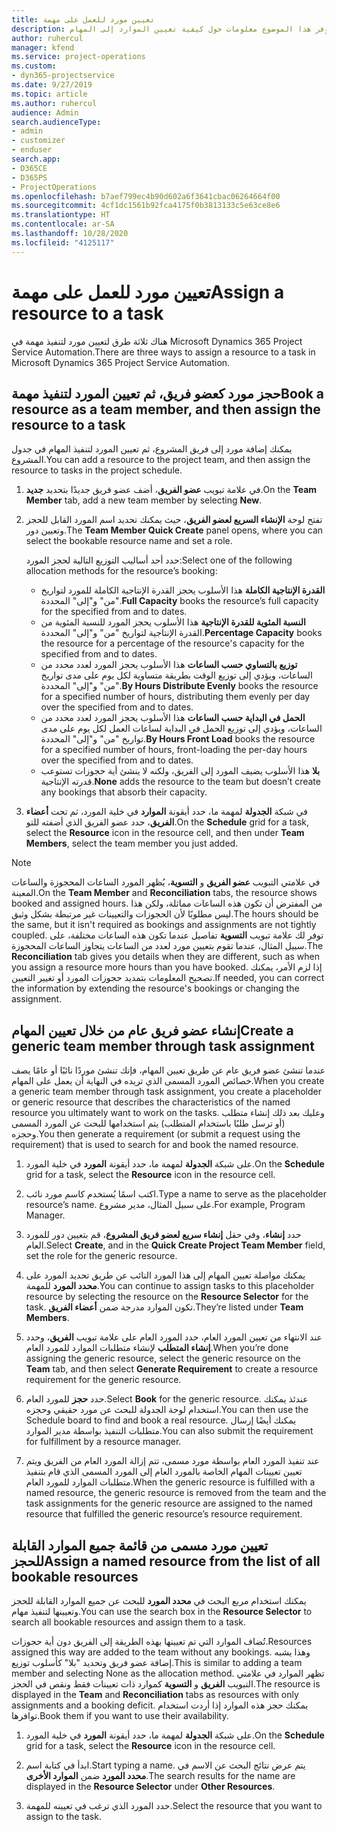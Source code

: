 ```yaml
---
title: تعيين مورد للعمل على مهمة
description: يوفر هذا الموضوع معلومات حول كيفية تعيين الموارد إلى المهام.
author: ruhercul
manager: kfend
ms.service: project-operations
ms.custom:
- dyn365-projectservice
ms.date: 9/27/2019
ms.topic: article
ms.author: ruhercul
audience: Admin
search.audienceType:
- admin
- customizer
- enduser
search.app:
- D365CE
- D365PS
- ProjectOperations
ms.openlocfilehash: b7aef799ec4b90d602a6f3641cbac06264664f00
ms.sourcegitcommit: 4cf1dc1561b92fca4175f0b3813133c5e63ce8e6
ms.translationtype: HT
ms.contentlocale: ar-SA
ms.lasthandoff: 10/28/2020
ms.locfileid: "4125117"
---
```

# <a name="assign-a-resource-to-a-task"></a><span data-ttu-id="3b12b-103">تعيين مورد للعمل على مهمة</span><span class="sxs-lookup"><span data-stu-id="3b12b-103">Assign a resource to a task</span></span>

<span data-ttu-id="3b12b-104">هناك ثلاثة طرق لتعيين مورد لتنفيذ مهمة في Microsoft Dynamics 365 Project Service Automation.</span><span class="sxs-lookup"><span data-stu-id="3b12b-104">There are three ways to assign a resource to a task in Microsoft Dynamics 365 Project Service Automation.</span></span>

## <a name="book-a-resource-as-a-team-member-and-then-assign-the-resource-to-a-task"></a><span data-ttu-id="3b12b-105">حجز مورد كعضو فريق، ثم تعيين المورد لتنفيذ مهمة</span><span class="sxs-lookup"><span data-stu-id="3b12b-105">Book a resource as a team member, and then assign the resource to a task</span></span>

<span data-ttu-id="3b12b-106">يمكنك إضافة مورد إلى فريق المشروع، ثم تعيين المورد لتنفيذ المهام في جدول المشروع.</span><span class="sxs-lookup"><span data-stu-id="3b12b-106">You can add a resource to the project team, and then assign the resource to tasks in the project schedule.</span></span>

1. <span data-ttu-id="3b12b-107">في علامة تبويب **عضو الفريق**، أضف عضو فريق جديدًا بتحديد **جديد**.</span><span class="sxs-lookup"><span data-stu-id="3b12b-107">On the **Team Member** tab, add a new team member by selecting **New**.</span></span> 

2. <span data-ttu-id="3b12b-108">تفتح لوحة **الإنشاء السريع لعضو الفريق**، حيث يمكنك تحديد اسم المورد القابل للحجز وتعيين دور.</span><span class="sxs-lookup"><span data-stu-id="3b12b-108">The **Team Member Quick Create** panel opens, where you can select the bookable resource name and set a role.</span></span> 

    <span data-ttu-id="3b12b-109">حدد أحد أساليب التوزيع التالية لحجز المورد:</span><span class="sxs-lookup"><span data-stu-id="3b12b-109">Select one of the following allocation methods for the resource’s booking:</span></span>

    - <span data-ttu-id="3b12b-110">**القدرة الإنتاجية الكاملة** هذا الأسلوب يحجز القدرة الإنتاجية الكاملة للمورد لتواريخ "من" و"إلى" المحددة.</span><span class="sxs-lookup"><span data-stu-id="3b12b-110">**Full Capacity** books the resource’s full capacity for the specified from and to dates.</span></span>
    - <span data-ttu-id="3b12b-111">**النسبة المئوية للقدرة الإنتاجية‬** هذا الأسلوب يحجز المورد للنسبة المئوية من القدرة الإنتاجية لتواريخ "من" و"إلى" المحددة.</span><span class="sxs-lookup"><span data-stu-id="3b12b-111">**Percentage Capacity** books the resource for a percentage of the resource's capacity for the specified from and to dates.</span></span>
    - <span data-ttu-id="3b12b-112">**توزيع بالتساوي حسب الساعات‬‬** هذا الأسلوب يحجز المورد لعدد محدد من الساعات، ويؤدي إلى توزيع الوقت بطريقة متساوية لكل يوم على مدى تواريخ "من" و"إلى" المحددة.‬</span><span class="sxs-lookup"><span data-stu-id="3b12b-112">**By Hours Distribute Evenly** books the resource for a specified number of hours, distributing them evenly per day over the specified from and to dates.</span></span>
    - <span data-ttu-id="3b12b-113">**الحمل في البداية حسب الساعات‬** هذا الأسلوب يحجز المورد لعدد محدد من الساعات، ويؤدي إلى توزيع الحمل في البداية لساعات العمل لكل يوم على مدى تواريخ "من" و"إلى" المحددة.‬</span><span class="sxs-lookup"><span data-stu-id="3b12b-113">**By Hours Front Load** books the resource for a specified number of hours, front-loading the per-day hours over the specified from and to dates.</span></span>
    - <span data-ttu-id="3b12b-114">**بلا** هذا الأسلوب يضيف المورد إلى الفريق، ولكنه لا ينشئ أية حجوزات تستوعب قدرته الإنتاجية.</span><span class="sxs-lookup"><span data-stu-id="3b12b-114">**None** adds the resource to the team but doesn’t create any bookings that absorb their capacity.</span></span>

3. <span data-ttu-id="3b12b-115">في شبكة **الجدولة** لمهمة ما، حدد أيقونة **الموارد** في خلية المورد، ثم تحت **أعضاء الفريق**، حدد عضو الفريق الذي أضفته للتو.</span><span class="sxs-lookup"><span data-stu-id="3b12b-115">On the **Schedule** grid for a task, select the **Resource** icon in the resource cell, and then under **Team Members**, select the team member you just added.</span></span> 

> [!NOTE]
> <span data-ttu-id="3b12b-116">في علامتي التبويب **عضو الفريق** و **التسوية**، يُظهر المورد الساعات المحجوزة والساعات المعينة.</span><span class="sxs-lookup"><span data-stu-id="3b12b-116">On the **Team Member** and **Reconciliation** tabs, the resource shows booked and assigned hours.</span></span> <span data-ttu-id="3b12b-117">من المفترض أن تكون هذه الساعات مماثلة، ولكن هذا ليس مطلوبًا لأن الحجوزات والتعيينات غير مرتبطة بشكل وثيق.</span><span class="sxs-lookup"><span data-stu-id="3b12b-117">The hours should be the same, but it isn't required as bookings and assignments are not tightly coupled.</span></span> <span data-ttu-id="3b12b-118">توفر لك علامة تبويب **التسوية** تفاصيل عندما تكون هذه الساعات مختلفة، على سبيل المثال، عندما تقوم بتعيين مورد لعدد من الساعات يتجاوز الساعات المحجوزة.</span><span class="sxs-lookup"><span data-stu-id="3b12b-118">The **Reconciliation** tab gives you details when they are different, such as when you assign a resource more hours than you have booked.</span></span> <span data-ttu-id="3b12b-119">إذا لزم الأمر، يمكنك تصحيح المعلومات بتمديد حجوزات المورد أو تغيير التعيين.</span><span class="sxs-lookup"><span data-stu-id="3b12b-119">If needed, you can correct the information by extending the resource's bookings or changing the assignment.</span></span>

## <a name="create-a-generic-team-member-through-task-assignment"></a><span data-ttu-id="3b12b-120">إنشاء عضو فريق عام من خلال تعيين المهام</span><span class="sxs-lookup"><span data-stu-id="3b12b-120">Create a generic team member through task assignment</span></span>

<span data-ttu-id="3b12b-121">عندما تنشئ عضو فريق عام عن طريق تعيين المهام، فإنك تنشئ موردًا نائبًا أو عامًا يصف خصائص المورد المسمى الذي تريده في النهاية أن يعمل على المهام.</span><span class="sxs-lookup"><span data-stu-id="3b12b-121">When you create a generic team member through task assignment, you create a placeholder or generic resource that describes the characteristics of the named resource you ultimately want to work on the tasks.</span></span> <span data-ttu-id="3b12b-122">وعليك بعد ذلك إنشاء متطلب (أو ترسل طلبًا باستخدام المتطلب) يتم استخدامها للبحث عن المورد المسمى وحجزه.</span><span class="sxs-lookup"><span data-stu-id="3b12b-122">You then generate a requirement (or submit a request using the requirement) that is used to search for and book the named resource.</span></span>

1. <span data-ttu-id="3b12b-123">على شبكة **الجدولة** لمهمة ما، حدد أيقونة **المورد** في خلية المورد.</span><span class="sxs-lookup"><span data-stu-id="3b12b-123">On the **Schedule** grid for a task, select the **Resource** icon in the resource cell.</span></span>

2. <span data-ttu-id="3b12b-124">اكتب اسمًا يُستخدم كاسم مورد نائب.</span><span class="sxs-lookup"><span data-stu-id="3b12b-124">Type a name to serve as the placeholder resource’s name.</span></span> <span data-ttu-id="3b12b-125">على سبيل المثال، مدير مشروع.</span><span class="sxs-lookup"><span data-stu-id="3b12b-125">For example, Program Manager.</span></span>

3. <span data-ttu-id="3b12b-126">حدد **إنشاء**، وفي حقل **إنشاء سريع لعضو فريق المشروع**، قم بتعيين دور للمورد العام.</span><span class="sxs-lookup"><span data-stu-id="3b12b-126">Select **Create**, and in the **Quick Create Project Team Member** field, set the role for the generic resource.</span></span>

4. <span data-ttu-id="3b12b-127">يمكنك مواصلة تعيين المهام إلى هذا المورد النائب عن طريق تحديد المورد على **محدد المورد** للمهمة.</span><span class="sxs-lookup"><span data-stu-id="3b12b-127">You can continue to assign tasks to this placeholder resource by selecting the resource on the **Resource Selector** for the task.</span></span> <span data-ttu-id="3b12b-128">تكون الموارد مدرجة ضمن **أعضاء الفريق**.</span><span class="sxs-lookup"><span data-stu-id="3b12b-128">They’re listed under **Team Members**.</span></span>

5. <span data-ttu-id="3b12b-129">عند الانتهاء من تعيين المورد العام، حدد المورد العام على علامة تبويب **الفريق**، وحدد **إنشاء المتطلب** لإنشاء متطلبات الموارد للمورد العام.</span><span class="sxs-lookup"><span data-stu-id="3b12b-129">When you’re done assigning the generic resource, select the generic resource on the **Team** tab, and then select **Generate Requirement** to create a resource requirement for the generic resource.</span></span>

6. <span data-ttu-id="3b12b-130">حدد **حجز** للمورد العام.</span><span class="sxs-lookup"><span data-stu-id="3b12b-130">Select **Book** for the generic resource.</span></span> <span data-ttu-id="3b12b-131">عندئذ يمكنك استخدام لوحة الجدولة للبحث عن مورد حقيقي وحجزه.</span><span class="sxs-lookup"><span data-stu-id="3b12b-131">You can then use the Schedule board to find and book a real resource.</span></span> <span data-ttu-id="3b12b-132">يمكنك أيضًا إرسال متطلبات التنفيذ بواسطة مدير الموارد.</span><span class="sxs-lookup"><span data-stu-id="3b12b-132">You can also submit the requirement for fulfillment by a resource manager.</span></span>

7. <span data-ttu-id="3b12b-133">عند تنفيذ المورد العام بواسطة مورد مسمى، تتم إزالة المورد العام من الفريق ويتم تعيين تعيينات المهام الخاصة بالمورد العام إلى المورد المسمى الذي قام بتنفيذ متطلبات الموارد للمورد العام.</span><span class="sxs-lookup"><span data-stu-id="3b12b-133">When the generic resource is fulfilled with a named resource, the generic resource is removed from the team and the task assignments for the generic resource are assigned to the named resource that fulfilled the generic resource’s resource requirement.</span></span>

## <a name="assign-a-named-resource-from-the-list-of-all-bookable-resources"></a><span data-ttu-id="3b12b-134">تعيين مورد مسمى من قائمة جميع الموارد القابلة للحجز</span><span class="sxs-lookup"><span data-stu-id="3b12b-134">Assign a named resource from the list of all bookable resources</span></span>

<span data-ttu-id="3b12b-135">يمكنك استخدام مربع البحث في **محدد المورد** للبحث عن جميع الموارد القابلة للحجز وتعيينها لتنفيذ مهام.</span><span class="sxs-lookup"><span data-stu-id="3b12b-135">You can use the search box in the **Resource Selector** to search all bookable resources and assign them to a task.</span></span>

<span data-ttu-id="3b12b-136">تُضاف الموارد التي تم تعيينها بهذه الطريقة إلى الفريق دون أية حجوزات.</span><span class="sxs-lookup"><span data-stu-id="3b12b-136">Resources assigned this way are added to the team without any bookings.</span></span> <span data-ttu-id="3b12b-137">وهذا يشبه إضافة عضو فريق وتحديد "بلا" كأسلوب توزيع.</span><span class="sxs-lookup"><span data-stu-id="3b12b-137">This is similar to adding a team member and selecting None as the allocation method.</span></span> <span data-ttu-id="3b12b-138">تظهر الموارد في علامتي التبويب **الفريق** و **التسوية** كموارد ذات تعيينات فقط ونقص في الحجز.</span><span class="sxs-lookup"><span data-stu-id="3b12b-138">The resource is displayed in the **Team** and **Reconciliation** tabs as resources with only assignments and a booking deficit.</span></span> <span data-ttu-id="3b12b-139">يمكنك حجز هذه الموارد إذا أردت استخدام توافرها.</span><span class="sxs-lookup"><span data-stu-id="3b12b-139">Book them if you want to use their availability.</span></span>

1. <span data-ttu-id="3b12b-140">على شبكة **الجدولة** لمهمة ما، حدد أيقونة **المورد** في خلية المورد.</span><span class="sxs-lookup"><span data-stu-id="3b12b-140">On the **Schedule** grid for a task, select the **Resource** icon in the resource cell.</span></span>

2. <span data-ttu-id="3b12b-141">ابدأ في كتابة اسم.</span><span class="sxs-lookup"><span data-stu-id="3b12b-141">Start typing a name.</span></span> <span data-ttu-id="3b12b-142">يتم عرض نتائج البحث عن الاسم في **محدد المورد** ضمن **الموارد الأخرى**.</span><span class="sxs-lookup"><span data-stu-id="3b12b-142">The search results for the name are displayed in the **Resource Selector** under **Other Resources**.</span></span>

3. <span data-ttu-id="3b12b-143">حدد المورد الذي ترغب في تعيينه للمهمة.</span><span class="sxs-lookup"><span data-stu-id="3b12b-143">Select the resource that you want to assign to the task.</span></span>

